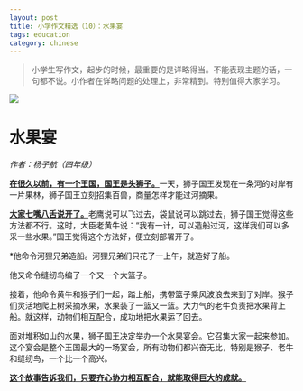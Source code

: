 ```yaml
---
layout: post
title: 小学作文精选（10）：水果宴
tags: education
category: chinese
---
```


> 小学生写作文，起步的时候，最重要的是详略得当。不能表现主题的话，一句都不说。小作者在详略问题的处理上，非常精到。特别值得大家学习。

![](https://crsando.github.io/images/2025-05-06/export_esxai.png)

# 水果宴

*作者：杨子航（四年级）*

<u>**在很久以前，有一个王国，国王是头狮子。**</u>一天，狮子国王发现在一条河的对岸有一片果林，狮子国王立刻招集百兽，商量怎样才能过河摘果。

<u>**大家七嘴八舌说开了。**</u>老鹰说可以飞过去，袋鼠说可以跳过去，狮子国王觉得这些方法都不行。这时，大臣老黄牛说：“我有一计，可以造船过河，这样我们可以多采一些水果。”国王觉得这个方法好，便立刻部署开了。

*他命令河狸兄弟造船。河狸兄弟们只花了一上午，就造好了船。

他又命令缝纫鸟编了一个又一个大篮子。

接着，他命令黄牛和猴子们一起，踏上船，携带篮子乘风波浪去来到了对岸。猴子们灵活地爬上树采摘水果，水果装了一篮又一篮。大力气的老牛负责把水果背上船。就这样，动物们相互配合，成功地把水果运了回去。

面对堆积如山的水果，狮子国王决定举办一个水果宴会。它召集大家一起来参加。这个宴会是整个王国最大的一场宴会，所有动物们都兴奋无比，特别是猴子、老牛和缝纫鸟，一个比一个高兴。

<u>**这个故事告诉我们，只要齐心协力相互配合，就能取得巨大的成就。**</u>